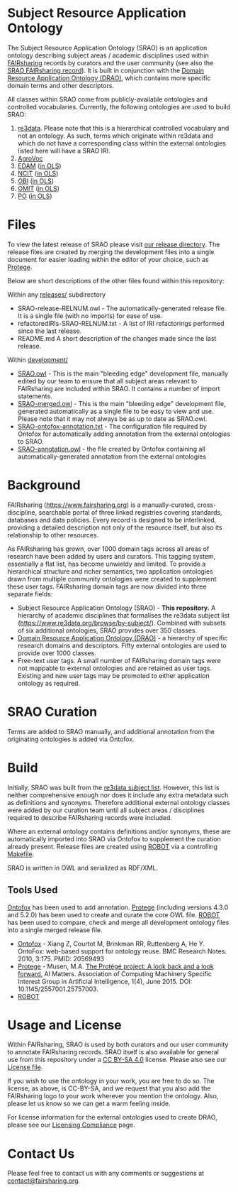 # Subject Resource Application Ontology

The Subject Resource Application Ontology (SRAO) is an application ontology describing subject areas / academic disciplines used within [FAIRsharing](https://www.fairsharing.org) records by curators and the user community (see also the [SRAO FAIRsharing record](https://fairsharing.org/bsg-s001177)). It is built in conjunction with the [Domain Resource Application Ontology (DRAO)](https://github.com/FAIRsharing/domain-ontology), which contains more specific domain terms and other descriptors.

All classes within SRAO come from publicly-available ontologies and controlled vocabularies. Currently, the following ontologies are used to build SRAO:

1. [re3data](https://www.re3data.org/browse/by-subject/). Please note that this is a hierarchical controlled vocabulary and not an ontology. As such, terms which originate within re3data and which do not have a corresponding class within the external ontologies listed here will have a SRAO IRI.
2. [AgroVoc](http://agrovoc.uniroma2.it/agrovoc/agrovoc/en/)
3. [EDAM](http://edamontology.org/page) ([in OLS](https://www.ebi.ac.uk/ols/ontologies/edam))
4. [NCIT](https://ncit.nci.nih.gov/ncitbrowser/) ([in OLS](https://www.ebi.ac.uk/ols/ontologies/ncit))
5. [OBI](http://obi-ontology.org/) ([in OLS](https://www.ebi.ac.uk/ols/ontologies/ncit))
6. [OMIT](https://github.com/OmniSearch/omit) ([in OLS](https://www.ebi.ac.uk/ols/ontologies/obi))
7. [PO](http://browser.planteome.org/amigo) ([in OLS](https://www.ebi.ac.uk/ols/ontologies/po))

# Files

To view the latest release of SRAO please visit [our release directory](https://github.com/FAIRsharing/subject-ontology/tree/master/releases). The release files are created by merging the development files into a single document for easier loading within the editor of your choice, such as [Protege](http://protege.stanford.edu/). 

Below are short descriptions of the other files found within this repository:

Within any [releases/](https://github.com/FAIRsharing/subject-ontology/tree/master/releases) subdirectory
- SRAO-release-RELNUM.owl - The automatically-generated release file. It is a single file (with no imports) for ease of use.
- refactoredIRIs-SRAO-RELNUM.txt - A list of IRI refactorings performed since the last release.
- README.md A short description of the changes made since the last release.

Within [development/](https://github.com/FAIRsharing/subject-ontology/tree/master/development)
- [SRAO.owl](https://github.com/FAIRsharing/subject-ontology/blob/master/SRAO.owl) - This is the main "bleeding edge" development file, manually edited by our team to ensure that all subject areas relevant to FAIRsharing are included within SRAO. It contains a number of import statements.
- [SRAO-merged.owl](https://github.com/FAIRsharing/subject-ontology/blob/master/SRAO.owl) - This is the main "bleeding edge" development file, generated automatically as a single file to be easy to view and use. Please note that it may not always be as up to date as SRAO.owl.
- [SRAO-ontofox-annotation.txt](https://github.com/FAIRsharing/subject-ontology/blob/master/SRAO-ontofox-annotation.txt) - The configuration file required by Ontofox for automatically adding annotation from the external ontologies to SRAO.
- [SRAO-annotation.owl](https://github.com/FAIRsharing/subject-ontology/blob/master/SRAO-annotation.owl) - the file created by Ontofox containing all automatically-generated annotation from the external ontologies

# Background

FAIRsharing (https://www.fairsharing.org) is a manually-curated, cross-discipline, searchable portal of three linked registries covering standards, databases and data policies. Every record is designed to be interlinked, providing a detailed description not only of the resource itself, but also its relationship to other resources.

As FAIRsharing has grown, over 1000 domain tags across all areas of research have been added by users and curators. This tagging system, essentially a flat list, has become unwieldy and limited. To provide a hierarchical structure and richer semantics, two application ontologies drawn from multiple community ontologies were created to supplement these user tags. FAIRsharing domain tags are now divided into three separate fields:

- Subject Resource Application Ontology (SRAO) - **This repository.** A hierarchy of academic disciplines that formalises the re3data subject list (https://www.re3data.org/browse/by-subject/). Combined with subsets of six additional ontologies, SRAO provides over 350 classes.
- [Domain Resource Application Ontology (DRAO)](https://github.com/FAIRsharing/domain-ontology) - a hierarchy of specific research domains and descriptors. Fifty external ontologies are used to provide over 1000 classes.
- Free-text user tags. A small number of FAIRsharing domain tags were not mappable to external ontologies and are retained as user tags. Existing and new user tags may be promoted to either application ontology as required.

# SRAO Curation

Terms are added to SRAO manually, and additional annotation from the originating ontologies is added via Ontofox.

# Build

Initially, SRAO was built from the [re3data subject list](https://www.re3data.org/browse/by-subject/). However, this list is neither comprehensive enough nor does it include any extra metadata such as definitions and synonyms. Therefore additional external ontology classes were added by our curation team until all subject areas / disciplines required to describe FAIRsharing records were included.

Where an external ontology contains definitions and/or synonyms, these are automatically imported into SRAO via Ontofox to supplement the curation already present. Release files are created using [ROBOT](http://robot.obolibrary.org/) via a controlling [Makefile](development/Makefile).

SRAO is written in OWL and serialized as RDF/XML. 

## Tools Used

[Ontofox](http://ontofox.hegroup.org/) has been used to add annotation. [Protege](https://protege.stanford.edu/) (including versions 4.3.0 and 5.2.0) has been used to create and curate the core OWL file. [ROBOT](http://robot.obolibrary.org/) has been used to compare, check and merge all development ontology files into a single merged release file.

- [Ontofox](http://ontofox.hegroup.org/) - Xiang Z, Courtot M, Brinkman RR, Ruttenberg A, He Y. OntoFox: web-based support for ontology reuse. 
BMC Research Notes. 2010, 3:175. PMID: 20569493
- [Protege](http://protege.stanford.edu/) - Musen, M.A. [The Protégé project: A look back and a look forward.](http://www.ncbi.nlm.nih.gov/pmc/articles/PMC4883684/) AI Matters. Association of Computing Machinery Specific Interest Group in Artificial Intelligence, 1(4), June 2015. DOI: 10.1145/2557001.25757003.
- [ROBOT](http://robot.obolibrary.org/)

# Usage and License

Within FAIRsharing, SRAO is used by both curators and our user community to annotate FAIRsharing records. SRAO itself is also available for general use from this repository under a [CC BY-SA 4.0](https://creativecommons.org/licenses/by-sa/4.0/) license. Please also see our [License file](LICENSE.md).

If you wish to use the ontology in your work, you are free to do so. The license, as above, is CC-BY-SA, and we request that you also add the FAIRsharing logo to your work wherever you mention the ontology. Also, please let us know so we can get a warm feeling inside.

For license information for the external ontologies used to create DRAO, please see our [Licensing Compliance](https://github.com/FAIRsharing/subject-ontology/blob/master/LicensingCompliance.md) page.

# Contact Us

Please feel free to contact us with any comments or suggestions at contact@fairsharing.org.


